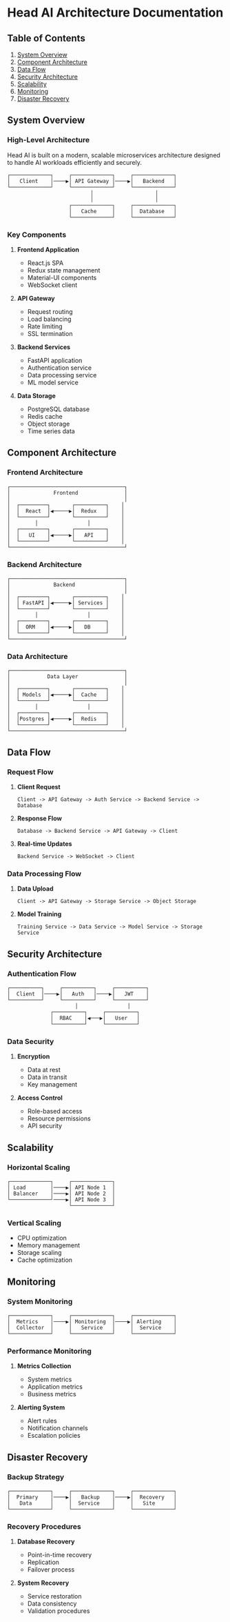 # Head AI Architecture Documentation

## Table of Contents
1. [System Overview](#system-overview)
2. [Component Architecture](#component-architecture)
3. [Data Flow](#data-flow)
4. [Security Architecture](#security-architecture)
5. [Scalability](#scalability)
6. [Monitoring](#monitoring)
7. [Disaster Recovery](#disaster-recovery)

## System Overview

### High-Level Architecture
Head AI is built on a modern, scalable microservices architecture designed to handle AI workloads efficiently and securely.

```
┌─────────────┐     ┌─────────────┐     ┌─────────────┐
│   Client    │────▶│ API Gateway │────▶│   Backend   │
└─────────────┘     └─────────────┘     └─────────────┘
                           │                    │
                           │                    │
                    ┌─────────────┐     ┌─────────────┐
                    │   Cache     │     │  Database   │
                    └─────────────┘     └─────────────┘
```

### Key Components
1. **Frontend Application**
   - React.js SPA
   - Redux state management
   - Material-UI components
   - WebSocket client

2. **API Gateway**
   - Request routing
   - Load balancing
   - Rate limiting
   - SSL termination

3. **Backend Services**
   - FastAPI application
   - Authentication service
   - Data processing service
   - ML model service

4. **Data Storage**
   - PostgreSQL database
   - Redis cache
   - Object storage
   - Time series data

## Component Architecture

### Frontend Architecture
```
┌─────────────────────────────────────┐
│              Frontend               │
│                                     │
│  ┌─────────┐       ┌──────────┐    │
│  │  React  │◀─────▶│  Redux   │    │
│  └─────────┘       └──────────┘    │
│        │                │          │
│  ┌─────────┐       ┌──────────┐    │
│  │   UI    │◀─────▶│   API    │    │
│  └─────────┘       └──────────┘    │
└─────────────────────────────────────┘
```

### Backend Architecture
```
┌─────────────────────────────────────┐
│              Backend                │
│                                     │
│  ┌─────────┐       ┌──────────┐    │
│  │ FastAPI │◀─────▶│ Services │    │
│  └─────────┘       └──────────┘    │
│        │                │          │
│  ┌─────────┐       ┌──────────┐    │
│  │  ORM    │◀─────▶│   DB     │    │
│  └─────────┘       └──────────┘    │
└─────────────────────────────────────┘
```

### Data Architecture
```
┌─────────────────────────────────────┐
│            Data Layer               │
│                                     │
│  ┌─────────┐       ┌──────────┐    │
│  │ Models  │◀─────▶│  Cache   │    │
│  └─────────┘       └──────────┘    │
│        │                │          │
│  ┌─────────┐       ┌──────────┐    │
│  │Postgres │◀─────▶│  Redis   │    │
│  └─────────┘       └──────────┘    │
└─────────────────────────────────────┘
```

## Data Flow

### Request Flow
1. **Client Request**
   ```
   Client -> API Gateway -> Auth Service -> Backend Service -> Database
   ```

2. **Response Flow**
   ```
   Database -> Backend Service -> API Gateway -> Client
   ```

3. **Real-time Updates**
   ```
   Backend Service -> WebSocket -> Client
   ```

### Data Processing Flow
1. **Data Upload**
   ```
   Client -> API Gateway -> Storage Service -> Object Storage
   ```

2. **Model Training**
   ```
   Training Service -> Data Service -> Model Service -> Storage Service
   ```

## Security Architecture

### Authentication Flow
```
┌──────────┐     ┌──────────┐     ┌──────────┐
│  Client  │────▶│   Auth   │────▶│   JWT    │
└──────────┘     └──────────┘     └──────────┘
                      │                │
              ┌──────────┐     ┌──────────┐
              │  RBAC    │◀───▶│   User   │
              └──────────┘     └──────────┘
```

### Data Security
1. **Encryption**
   - Data at rest
   - Data in transit
   - Key management

2. **Access Control**
   - Role-based access
   - Resource permissions
   - API security

## Scalability

### Horizontal Scaling
```
┌─────────────┐     ┌─────────────┐
│ Load        │────▶│ API Node 1  │
│ Balancer    │────▶│ API Node 2  │
└─────────────┘────▶│ API Node 3  │
                    └─────────────┘
```

### Vertical Scaling
- CPU optimization
- Memory management
- Storage scaling
- Cache optimization

## Monitoring

### System Monitoring
```
┌─────────────┐     ┌─────────────┐     ┌─────────────┐
│  Metrics    │────▶│ Monitoring  │────▶│ Alerting    │
│  Collector  │     │   Service   │     │  Service    │
└─────────────┘     └─────────────┘     └─────────────┘
```

### Performance Monitoring
1. **Metrics Collection**
   - System metrics
   - Application metrics
   - Business metrics

2. **Alerting System**
   - Alert rules
   - Notification channels
   - Escalation policies

## Disaster Recovery

### Backup Strategy
```
┌─────────────┐     ┌─────────────┐     ┌─────────────┐
│  Primary    │────▶│   Backup    │────▶│  Recovery   │
│   Data      │     │  Service    │     │   Site      │
└─────────────┘     └─────────────┘     └─────────────┘
```

### Recovery Procedures
1. **Database Recovery**
   - Point-in-time recovery
   - Replication
   - Failover process

2. **System Recovery**
   - Service restoration
   - Data consistency
   - Validation procedures
